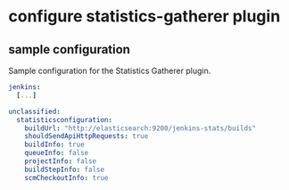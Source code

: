 # configure statistics-gatherer plugin

## sample configuration

Sample configuration for the Statistics Gatherer plugin.

```yaml
jenkins:
  [...]

unclassified:
  statisticsconfiguration:
    buildUrl: "http://elasticsearch:9200/jenkins-stats/builds"
    shouldSendApiHttpRequests: true
    buildInfo: true
    queueInfo: false
    projectInfo: false
    buildStepInfo: false
    scmCheckoutInfo: true
```
